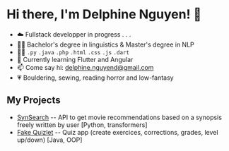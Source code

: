 # Hi there, I'm Delphine Nguyen! 🐬

- ☁️ Fullstack developper in progress . . .
- 👩‍🎓 Bachelor's degree in linguistics & Master's degree in NLP
- 👩‍💻 `.py` `.java` `.php` `.html` `.css` `.js` `.dart`
- 🌱 Currently learning Flutter and Angular
- 📫 Come say hi: <delphine.nguyend@gmail.com>
- 💗 Bouldering, sewing, reading horror and low-fantasy

## My Projects

- [SynSearch](https://github.com/AurelienSH/JADe_project1) -- API to get movie recommendations based on a synopsis freely written by user [Python, transformers]
- [Fake Quizlet](https://github.com/AurelienSH/JADe_project1) -- Quiz app (create exercices, corrections, grades, level up/down) [Java, OOP]
